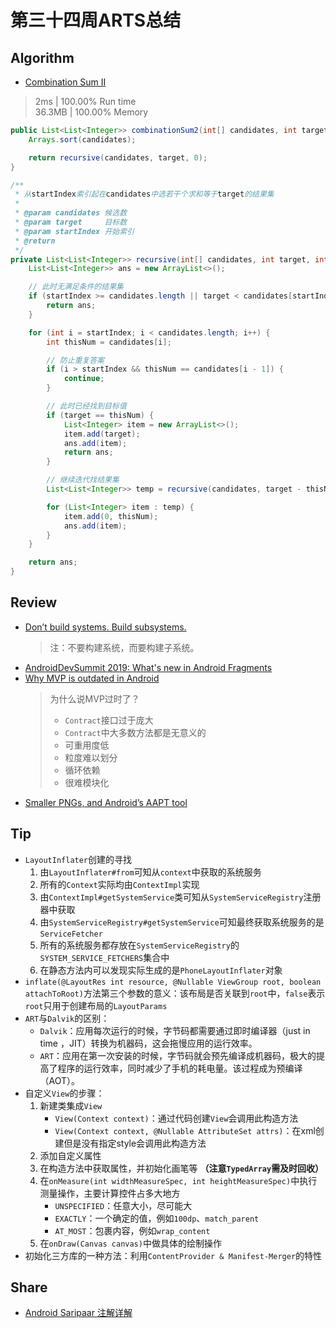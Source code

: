 # 第三十四周ARTS总结
## Algorithm
- [Combination Sum II](https://leetcode.com/problems/combination-sum-ii/)
> 2ms | 100.00% Run time  
> 36.3MB | 100.00% Memory
```java
public List<List<Integer>> combinationSum2(int[] candidates, int target) {
    Arrays.sort(candidates);

    return recursive(candidates, target, 0);
}

/**
 * 从startIndex索引起在candidates中选若干个求和等于target的结果集
 *
 * @param candidates 候选数
 * @param target     目标数
 * @param startIndex 开始索引
 * @return
 */
private List<List<Integer>> recursive(int[] candidates, int target, int startIndex) {
    List<List<Integer>> ans = new ArrayList<>();

    // 此时无满足条件的结果集
    if (startIndex >= candidates.length || target < candidates[startIndex]) {
        return ans;
    }

    for (int i = startIndex; i < candidates.length; i++) {
        int thisNum = candidates[i];

        // 防止重复答案
        if (i > startIndex && thisNum == candidates[i - 1]) {
            continue;
        }

        // 此时已经找到目标值
        if (target == thisNum) {
            List<Integer> item = new ArrayList<>();
            item.add(target);
            ans.add(item);
            return ans;
        }

        // 继续迭代找结果集
        List<List<Integer>> temp = recursive(candidates, target - thisNum, i + 1);

        for (List<Integer> item : temp) {
            item.add(0, thisNum);
            ans.add(item);
        }
    }

    return ans;
}
```
## Review
- [Don’t build systems. Build subsystems.](https://blog.jessitron.com/2019/10/13/dont-build-systems-build-subsystems/)
  > 注：不要构建系统，而要构建子系统。
- [AndroidDevSummit 2019: What's new in Android Fragments](https://www.amryousef.me/new-in-androidx-fragment)
- [Why MVP is outdated in Android](https://proandroiddev.com/why-mvp-is-outdated-in-android-187083eeb4e6)
  > 为什么说MVP过时了？
  > + `Contract`接口过于庞大
  > + `Contract`中大多数方法都是无意义的
  > + 可重用度低
  > + 粒度难以划分
  > + 循环依赖
  > + 很难模块化
- [Smaller PNGs, and Android’s AAPT tool](https://medium.com/@duhroach/smaller-pngs-and-android-s-aapt-tool-4ce38a24019d)

## Tip
+ `LayoutInflater`创建的寻找
    1. 由`LayoutInflater#from`可知从`context`中获取的系统服务
    2. 所有的`Context`实际均由`ContextImpl`实现
    3. 由`ContextImpl#getSystemService`类可知从`SystemServiceRegistry`注册器中获取
    4. 由`SystemServiceRegistry#getSystemService`可知最终获取系统服务的是`ServiceFetcher`
    5. 所有的系统服务都存放在`SystemServiceRegistry`的`SYSTEM_SERVICE_FETCHERS`集合中
    6. 在静态方法内可以发现实际生成的是`PhoneLayoutInflater`对象
+ `inflate(@LayoutRes int resource, @Nullable ViewGroup root, boolean attachToRoot)`方法第三个参数的意义：该布局是否关联到`root`中，`false`表示`root`只用于创建布局的`LayoutParams`
+ `ART`与`Dalvik`的区别：
    + `Dalvik`：应用每次运行的时候，字节码都需要通过即时编译器（just in time ，JIT）转换为机器码，这会拖慢应用的运行效率。
    + `ART`：应用在第一次安装的时候，字节码就会预先编译成机器码，极大的提高了程序的运行效率，同时减少了手机的耗电量。该过程成为预编译（AOT）。
+ 自定义`View`的步骤：
    1. 新建类集成`View`
        + `View(Context context)`：通过代码创建`View`会调用此构造方法
        + `View(Context context, @Nullable AttributeSet attrs)`：在xml创建但是没有指定style会调用此构造方法
    2. 添加自定义属性
    3. 在构造方法中获取属性，并初始化画笔等 **（注意`TypedArray`需及时回收）**
    4. 在`onMeasure(int widthMeasureSpec, int heightMeasureSpec)`中执行测量操作，主要计算控件占多大地方
        + `UNSPECIFIED`：任意大小，尽可能大
        + `EXACTLY`：一个确定的值，例如`100dp`、`match_parent`
        + `AT_MOST`：包裹内容，例如`wrap_content`
    5. 在`onDraw(Canvas canvas)`中做具体的绘制操作
+ 初始化三方库的一种方法：利用`ContentProvider & Manifest-Merger`的特性

## Share
- [Android Saripaar 注解详解](https://www.cnblogs.com/lanxingren/p/11973882.html)